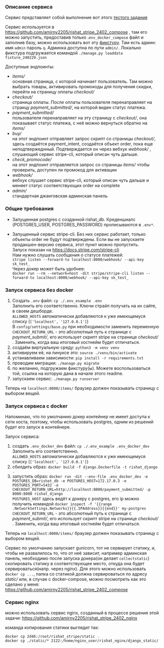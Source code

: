 ### Описание сервиса
Сервис представляет собой выполнение вот этого [тестого задания](https://docs.google.com/document/d/1fEjqKUwsPOXPLeeFJL8GqKzfC755Ancnu1y1zQbBA4o/edit?usp=sharing)


Сервис используется в https://github.com/amirny2205/rishat_stripe_2402_compose , там его можно запустить, предоставив только .`env_docker_compose` файл и заполнив базу, можно использовать вот эту [фикстуру](https://drive.google.com/file/d/1KQT0axvxT2Njr_FVmOaOwsrOhReLy4jT/view?usp=drive_link). Там есть админ: имя `admin` пароль `q`. Админка доступна по пути `admin/`. Локально фикстура подгружается командой `./manage.py loaddata fixture_240229.json`


Доступные эндпоинты:
- _items/_  
  основная страница, с которой начинает пользователь. Там можно выбрать товары, активировать промокоды для получения скидки, перейти на страницу оплаты _checkout/_
- _checkout/_  
  страница оплаты. После оплаты пользователя перенаправляет на страицу _payment_submitted/_, на которой виден статус платежа. 
- _payment_submitted/_  
  пользователя перенаправляет на эту страницу с _checkout/_, она показывает статус платежа, с неё можно вернуться обратно на _items/_
- _buy/_  
  на этот эндпоинт отправляет запрос скрипт со страницы _checkout/_, здесь создаётся payment_intent, создаётся объект order, пока еще неподтвержеднный. Подтверждается он через вебхук _webhook/_ , слушающий сервис stripe-cli, который описан чуть дальше.
- _check_promocode/_  
  на этот эндпоинт отправляется запрос со страницы _items/_ чтобы проверить, доступен ли промокод для активации
- _webhook/_  
  вебхук слушает сервис stripe-cli, который описан чуть дальше и меняет статус соответствующих order на complete
- _admin/_  
  стандартная джанговская админская панель


### Общие требования
- Запущенная postgres с созданной rishat_db. Креденшиалс (POSTGRES_USER, POSTGRES_PASSWORD) прописываются в `.env*`.

- Запущенный сервис stripe-cli. Без них сервис работает, только объекты order не будут подтверждены. Если вы не запускаете продакшен-версию сервиса, этот пункт можно пропустить.  
  Запуск показан на https://docs.stripe.com/stripe-cli  
  Нам нужно слушать сообщения о статусе платежей:  
  `stripe listen --forward-to localhost:8000/webhook/ --api-key sk_test_`  
  Через докер может быть удобнее:  
  `docker run --rm --network=host -dit stripe/stripe-cli listen --forward-to localhost:8000/webhook/ --api-key sk_test_`

### Запуск сервиса без docker
1. Создать `.env` файл: `cp ./.env_example .env`  
   Заполнить его соответственно. Ключи страйп получать на их сайте, в своем дешборде.   
   `ALLOWED_HOSTS` автоматически добавляются к уже имеющемуся списку (`['localhost', '127.0.0.1']`)  
   В `config/settings/base.py` при необходимости заменить переменную `CHECKOUT_RETURN_URL` - это абсолютный путь к странице с _payment_submit/_, его использует скрипт stripe на странице _checkout/_ . Заменить, когда ваш итоговый хостнейм будет отличаться.  
2. создаём виртуальную среду: `python3 -m venv venv`
3. активируем её, на линуксе это: `source ./venv/bin/activate`
4. устанавливаем зависимости: `pip install -r requirements.txt`
5. проводим миграции: `./manage.py migrate`
6. по желанию, подгружаем фикстуру(ы). Можете воспользоваться той, ссылка на которую дана в начале этого readme.
7. запускаем сервис: `./manage.py runserver`

Теперь на `localhost:8000/items/` браузер должен показывать страницу с выбором вещей.

### Запуск сервиса с docker
Напоминаю, что по умолчанию докер контейнер не имеет доступа к сети хоста, поэтому, чтобы использовать postgres, одним из решений будет его запуск в контейнере.

Запуск сервиса:
1. cоздать `.env_docker_dev` файл: `cp ./.env_example .env_docker_dev`
   Заполнить его соответственно.  
   `ALLOWED_HOSTS` автоматически добавляются к уже имеющемуся списку (`['localhost', '127.0.0.1']`)
2. сбилдить образ: `docker build -f django.Dockerfile -t rishat_django .`
3. запустить образ: `docker run -dit --env-file .env_docker_dev -e POSTGRES_DB=rishat_db -e POSTGRES_HOST=172.17.0.3 -e POSTGRES_PORT=5432 -e CHECKOUT_RETURN_URL=http://localhost:8000/payment_submitted/ -p 8000:8000 rishat_django`  
  `POSTGRES_HOST` здесь ведёт к докеру с postgres, его ip можно получить командой `docker inspect -f '{{range .NetworkSettings.Networks}}{{.IPAddress}}{{end}}' my-postgres`  
  `CHECKOUT_RETURN_URL` - это абсолютный путь к странице с _payment_submit/_, его использует скрипт stripe на странице _checkout/_ . Заменить, когда ваш итоговый хостнейм будет отличаться.

Теперь на `localhost:8000/items/` браузер должен показывать страницу с выбором вещей.

Сервис по умолчанию запускает gunicorn, тот не сервирует статику, и, чтобы не развалилось то, что от неё зависит, например админская панель, необходимо после запуска докера(он делает `collectstatic`) скопировать статику в соответствующее место, откуда она будет сервироваться(напр. через nginx). Для этого можно использовать `docker cp ...`, папка со статикой должна сервироваться по адресу _static/_ или, в случае с docker-compose, можно посмотреть как это сделано у меня: https://github.com/amirny2205/rishat_stripe_2402_compose  

### Сервис nginx
можно использовать сервис nginx, созданный в процессе решения этой задачи: https://github.com/amirny2205/rishat_stripe_2402_nginx

команда копирования статики выглядит так: 
```
docker cp 2d46:/root/rishat_stripe/static .
docker cp ./static/* 2122:/home/nginx_user/rishat_nginx/django_static/
```
